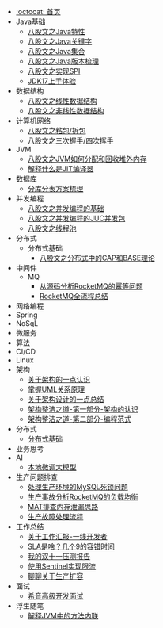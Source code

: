 - [:octocat: 首页](/README)
- Java基础
	- [八股文之Java特性](/md/Java基础/Java特性.md)
	- [八股文之Java关键字](/md/Java基础/Java集合.md)
	- [八股文之Java集合](/md/Java基础/Java关键字.md)
	- [八股文之Java版本梳理](/md/Java基础/Java版本梳理.md)
	- [八股文之实现SPI](/md/Java基础/上手SPI-从0到1搭建一个SPI的注册和调用实现.md)
	- [JDK17上手体验](/md/Java基础/JDK17上手体验-如何解决DTO转换问题.md)
- 数据结构
	- [八股文之线性数据结构](/md/数据结构/数据结构之线性数据结构.md)
	- [八股文之非线性数据结构](/md/数据结构/数据结构之非线性数据结构.md)
- 计算机网络
	- [八股文之粘包/拆包](/md/计算机网络/计算机网络之拆包、粘包.md)
	- [八股文之三次握手/四次挥手](/md/计算机网络/计算机网络之三次握手和四次挥手.md)
- JVM
	- [八股文之JVM如何分配和回收堆外内存](/md/JVM/JVM如何分配和回收堆外内存.md)
	- [解释什么是JIT编译器](/md/JVM/解释JIT编译技术.md)
- 数据库
	- [分库分表方案梳理](/md/数据库/分库分表方案梳理.md)
- 并发编程
	- [八股文之并发编程的基础](/md/并发编程/并发编程基础.md)
	- [八股文之并发编程的JUC并发包](/md/并发编程/并发编程之JUC并发包.md)
	- [八股文之线程池](/md/并发编程/并发编程之线程池.md)
- 分布式
	- 分布式基础
		- [八股文之分布式中的CAP和BASE理论](/md/idea-plugin/闲言碎语的CAP和BASE理论.md)
- 中间件
	- MQ
		- [从源码分析RocketMQ的幂等问题](/md/MQ/从源码分析RocketMQ不保证幂等的三个原因.md)
		- [RocketMQ全流程总结](/md/MQ/RocketMQ总结.md)
- 网络编程
- Spring
- NoSqL
- 微服务
- 算法
- CI/CD
- Linux
- 架构
	-  [关于架构的一点认识](/md/架构/关于架构的一点认识.md)
	- [掌握UML关系原理](/md/架构/UML中依赖、关联、聚合、组合、继承、实现关系梳理.md)
	- [关于架构设计的一点总结](/md/架构/关于架构设计的一点总结.md)
	- [架构整洁之道-第一部分-架构的认识](/md/架构/架构整洁之道思考/架构整洁之道-第一部分-架构的认识.md)
	- [架构整洁之道-第二部分-编程范式](/md/架构/架构整洁之道思考/架构整洁之道-第二部分-编程范式.md)
- 分布式
	-  [分布式基础](/md/架构/关于架构的一点认识.md)
- 业务思考
- AI
	- [本地微调大模型](/md/AI/本地微调大模型.md)
- 生产问题排查
	- [处理生产环境的MySQL死锁问题](/md/idea-plugin/生产问题排查/处理生产环境的MySQL死锁问题.md)
	- [生产事故分析RocketMQ的负载均衡](/md/idea-plugin/生产问题排查/生产事故分析RocketMQ的负载均衡.md)
	- [MAT排查内存泄漏思路](/md/idea-plugin/生产问题排查/MAT排查内存泄漏思路.md)
	- [生产故障处理流程](/md/idea-plugin/生产问题排查/生产故障处理总结流程.md)
- 工作总结
	- [关于工作汇报-一线开发者](/md/工作总结/关于工作汇报-一线开发者.md)
	- [SLA是啥？几个9的容错时间](/md/工作总结/SLA是啥？几个9的容错时间.md)
	- [我的双十一压测报告](/md/工作总结/我的双十一压测报告.md)
	- [使用Sentinel实现限流](/md/工作总结/生产使用Sentinel限流总结.md)
	- [聊聊关于生产扩容](/md/工作总结/聊聊关于生产扩容.md)
- 面试
	- [希音高级开发面试](/md/工作总结/希音面试-高级开发工程师.md)
- 浮生随笔
	-  [解释JVM中的方法内联](/md/idea-plugin/解释JVM中的方法内联.md)
